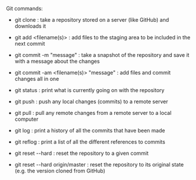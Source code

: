 Git commands:
- git clone <url> : take a repository stored on a server (like GitHub) and downloads it

- git add <filename(s)> : add files to the staging area to be included in the next commit

- git commit -m "message" : take a snapshot of the repository and save it with a message about the changes

- git commit -am <filename(s)> "message" : add files and commit changes all in one

- git status : print what is currently going on with the repository

- git push : push any local changes (commits) to a remote server

- git pull : pull any remote changes from a remote server to a local computer

- git log : print a history of all the commits that have been made

- git reflog : print a list of all the different references to commits

- git reset --hard <commit> : reset the repository to a given commit

- git reset --hard origin/master : reset the repository to its original state (e.g. the version cloned from GitHub)